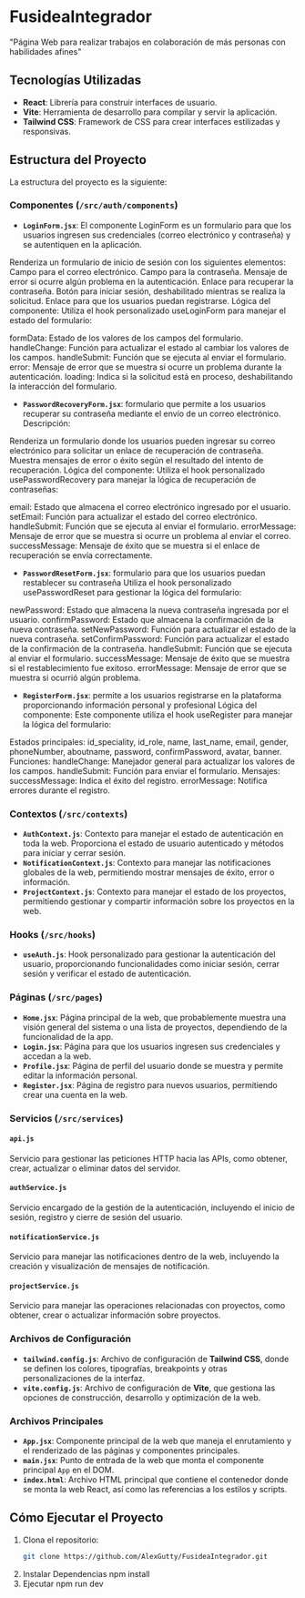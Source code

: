 # FusideaIntegrador
"Página Web para realizar trabajos en colaboración de más personas con habilidades afines"

## Tecnologías Utilizadas

- **React**: Librería para construir interfaces de usuario.
- **Vite**: Herramienta de desarrollo para compilar y servir la aplicación.
- **Tailwind CSS**: Framework de CSS para crear interfaces estilizadas y responsivas.

## Estructura del Proyecto

La estructura del proyecto es la siguiente:

### Componentes (`/src/auth/components`)

- **`LoginForm.jsx`**: El componente LoginForm es un formulario para que los usuarios ingresen sus credenciales (correo electrónico y contraseña) y se autentiquen en la aplicación.

Renderiza un formulario de inicio de sesión con los siguientes elementos:
Campo para el correo electrónico.
Campo para la contraseña.
Mensaje de error si ocurre algún problema en la autenticación.
Enlace para recuperar la contraseña.
Botón para iniciar sesión, deshabilitado mientras se realiza la solicitud.
Enlace para que los usuarios puedan registrarse.
Lógica del componente: Utiliza el hook personalizado useLoginForm para manejar el estado del formulario:

formData: Estado de los valores de los campos del formulario.
handleChange: Función para actualizar el estado al cambiar los valores de los campos.
handleSubmit: Función que se ejecuta al enviar el formulario.
error: Mensaje de error que se muestra si ocurre un problema durante la autenticación.
loading: Indica si la solicitud está en proceso, deshabilitando la interacción del formulario.

- **`PasswordRecoveryForm.jsx`**: formulario que permite a los usuarios recuperar su contraseña mediante el envío de un correo electrónico.
Descripción:

Renderiza un formulario donde los usuarios pueden ingresar su correo electrónico para solicitar un enlace de recuperación de contraseña.
Muestra mensajes de error o éxito según el resultado del intento de recuperación.
Lógica del componente: Utiliza el hook personalizado usePasswordRecovery para manejar la lógica de recuperación de contraseñas:

email: Estado que almacena el correo electrónico ingresado por el usuario.
setEmail: Función para actualizar el estado del correo electrónico.
handleSubmit: Función que se ejecuta al enviar el formulario.
errorMessage: Mensaje de error que se muestra si ocurre un problema al enviar el correo.
successMessage: Mensaje de éxito que se muestra si el enlace de recuperación se envía correctamente.

- **`PasswordResetForm.jsx`**: formulario para que los usuarios puedan restablecer su contraseña
Utiliza el hook personalizado usePasswordReset para gestionar la lógica del formulario:

newPassword: Estado que almacena la nueva contraseña ingresada por el usuario.
confirmPassword: Estado que almacena la confirmación de la nueva contraseña.
setNewPassword: Función para actualizar el estado de la nueva contraseña.
setConfirmPassword: Función para actualizar el estado de la confirmación de la contraseña.
handleSubmit: Función que se ejecuta al enviar el formulario.
successMessage: Mensaje de éxito que se muestra si el restablecimiento fue exitoso.
errorMessage: Mensaje de error que se muestra si ocurrió algún problema.

- **`RegisterForm.jsx`**: permite a los usuarios registrarse en la plataforma proporcionando información personal y profesional
Lógica del componente: Este componente utiliza el hook useRegister para manejar la lógica del formulario:

Estados principales:
id_speciality, id_role, name, last_name, email, gender, phoneNumber, aboutname, password, confirmPassword, avatar, banner.
Funciones:
handleChange: Manejador general para actualizar los valores de los campos.
handleSubmit: Función para enviar el formulario.
Mensajes:
successMessage: Indica el éxito del registro.
errorMessage: Notifica errores durante el registro.

### Contextos (`/src/contexts`)

- **`AuthContext.js`**: Contexto para manejar el estado de autenticación en toda la web. Proporciona el estado de usuario autenticado y métodos para iniciar y cerrar sesión.
- **`NotificationContext.js`**: Contexto para manejar las notificaciones globales de la web, permitiendo mostrar mensajes de éxito, error o información.
- **`ProjectContext.js`**: Contexto para manejar el estado de los proyectos, permitiendo gestionar y compartir información sobre los proyectos en la web.

### Hooks (`/src/hooks`)

- **`useAuth.js`**: Hook personalizado para gestionar la autenticación del usuario, proporcionando funcionalidades como iniciar sesión, cerrar sesión y verificar el estado de autenticación.

### Páginas (`/src/pages`)

- **`Home.jsx`**: Página principal de la web, que probablemente muestra una visión general del sistema o una lista de proyectos, dependiendo de la funcionalidad de la app.
- **`Login.jsx`**: Página para que los usuarios ingresen sus credenciales y accedan a la web.
- **`Profile.jsx`**: Página de perfil del usuario donde se muestra y permite editar la información personal.
- **`Register.jsx`**: Página de registro para nuevos usuarios, permitiendo crear una cuenta en la web.

### Servicios (`/src/services`)

#### **`api.js`**
Servicio para gestionar las peticiones HTTP hacia las APIs, como obtener, crear, actualizar o eliminar datos del servidor.

#### **`authService.js`**
Servicio encargado de la gestión de la autenticación, incluyendo el inicio de sesión, registro y cierre de sesión del usuario.

#### **`notificationService.js`**
Servicio para manejar las notificaciones dentro de la web, incluyendo la creación y visualización de mensajes de notificación.

#### **`projectService.js`**
Servicio para manejar las operaciones relacionadas con proyectos, como obtener, crear o actualizar información sobre proyectos.

### Archivos de Configuración

- **`tailwind.config.js`**: Archivo de configuración de **Tailwind CSS**, donde se definen los colores, tipografías, breakpoints y otras personalizaciones de la interfaz.
- **`vite.config.js`**: Archivo de configuración de **Vite**, que gestiona las opciones de construcción, desarrollo y optimización de la web.

### Archivos Principales

- **`App.jsx`**: Componente principal de la web que maneja el enrutamiento y el renderizado de las páginas y componentes principales.
- **`main.jsx`**: Punto de entrada de la web que monta el componente principal `App` en el DOM.
- **`index.html`**: Archivo HTML principal que contiene el contenedor donde se monta la web React, así como las referencias a los estilos y scripts.

## Cómo Ejecutar el Proyecto

1. Clona el repositorio:
   ```bash
   git clone https://github.com/AlexGutty/FusideaIntegrador.git
2. Instalar Dependencias
   npm install
3. Ejecutar
   npm run dev
